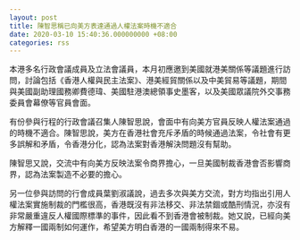 ```yaml
---
layout: post
title: 陳智思稱已向美方表達通過人權法案時機不適合
date: 2020-03-10 15:40:36.000000000 +08:00
categories: rss
---
```


本港多名行政會議成員及立法會議員，本月初應邀到美國就港美關係等議題進行訪問，討論包括《香港人權與民主法案》、港美經貿關係以及中美貿易等議題，期間與美國副助理國務卿費德瑋、美國駐港澳總領事史墨客，以及美國眾議院外交事務委員會幕僚等官員會面。

有份參與行程的行政會議召集人陳智思說，會面中有向美方官員反映人權法案通過的時機不適合。陳智思說，美方在香港社會充斥矛盾的時候通過法案，令社會有更多誤解和矛盾，令香港分化，認為法案對香港解決問題沒有幫助。

陳智思又說，交流中有向美方反映法案令商界擔心，一旦美國制裁香港會否影響商界，認為法案製造不必要的擔心。

另一位參與訪問的行會成員葉劉淑議說，過去多次與美方交流，對方均指出引用人權法案實施制裁的門檻很高，香港既沒有非法移交、非法禁錮或酷刑情況，亦沒有非常嚴重違反人權國際標準的事件，因此看不到香港會被制裁。她又說，已經向美方解釋一國兩制如何運作，希望美方明白香港的一國兩制得來不易。
